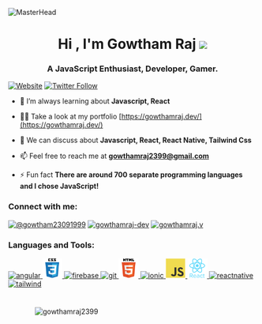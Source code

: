 ![MasterHead](https://www.jstips.co/assets/images/jstips-animation.gif)
<h1 align="center">Hi , I'm Gowtham Raj <img src="https://media.giphy.com/media/hvRJCLFzcasrR4ia7z/giphy.gif" width="30"></h1>
<h3 align="center">A JavaScript Enthusiast, Developer, Gamer.</h3>

[![Website](https://img.shields.io/website?label=GowthamRaj&style=for-the-badge&url=https://gowthamraj.dev)](https://gowthamraj.dev)
[![Twitter Follow](https://img.shields.io/twitter/follow/GowthamRaj?color=1DA1F2&logo=twitter&style=for-the-badge)](https://twitter.com/intent/follow?original_referer=https://twitter.com/gowtham23091999)

- 🌱 I’m always learning about **Javascript, React**

- 👨‍💻 Take a look at my portfolio [https://gowthamraj.dev/](https://gowthamraj.dev/)

- 💬 We can discuss about **Javascript, React, React Native, Tailwind Css**

- 📫 Feel free to reach me at **gowthamraj2399@gmail.com**

- ⚡ Fun fact **There are around 700 separate programming languages and I chose JavaScript!**

<h3 align="left">Connect with me:</h3>
<p align="left">
<a href="https://twitter.com/@gowtham23091999" target="blank"><img align="center" src="https://raw.githubusercontent.com/rahuldkjain/github-profile-readme-generator/master/src/images/icons/Social/twitter.svg" alt="@gowtham23091999" height="30" width="40" /></a>
<a href="https://linkedin.com/in/gowthamraj-dev" target="blank"><img align="center" src="https://raw.githubusercontent.com/rahuldkjain/github-profile-readme-generator/master/src/images/icons/Social/linked-in-alt.svg" alt="gowthamraj-dev" height="30" width="40" /></a>
<a href="https://instagram.com/gowthamraj.v" target="blank"><img align="center" src="https://raw.githubusercontent.com/rahuldkjain/github-profile-readme-generator/master/src/images/icons/Social/instagram.svg" alt="gowthamraj.v" height="30" width="40" /></a>
</p>

<h3 align="left">Languages and Tools:</h3>
<p align="left"> <a href="https://angular.io" target="_blank" rel="noreferrer"> <img src="https://angular.io/assets/images/logos/angular/angular.svg" alt="angular" width="40" height="40"/> </a> <a href="https://www.w3schools.com/css/" target="_blank" rel="noreferrer"> <img src="https://raw.githubusercontent.com/devicons/devicon/master/icons/css3/css3-original-wordmark.svg" alt="css3" width="40" height="40"/> </a> <a href="https://firebase.google.com/" target="_blank" rel="noreferrer"> <img src="https://www.vectorlogo.zone/logos/firebase/firebase-icon.svg" alt="firebase" width="40" height="40"/> </a> <a href="https://git-scm.com/" target="_blank" rel="noreferrer"> <img src="https://www.vectorlogo.zone/logos/git-scm/git-scm-icon.svg" alt="git" width="40" height="40"/> </a> <a href="https://www.w3.org/html/" target="_blank" rel="noreferrer"> <img src="https://raw.githubusercontent.com/devicons/devicon/master/icons/html5/html5-original-wordmark.svg" alt="html5" width="40" height="40"/> </a> <a href="https://ionicframework.com" target="_blank" rel="noreferrer"> <img src="https://upload.wikimedia.org/wikipedia/commons/d/d1/Ionic_Logo.svg" alt="ionic" width="40" height="40"/> </a> <a href="https://developer.mozilla.org/en-US/docs/Web/JavaScript" target="_blank" rel="noreferrer"> <img src="https://raw.githubusercontent.com/devicons/devicon/master/icons/javascript/javascript-original.svg" alt="javascript" width="40" height="40"/> </a> <a href="https://reactjs.org/" target="_blank" rel="noreferrer"> <img src="https://raw.githubusercontent.com/devicons/devicon/master/icons/react/react-original-wordmark.svg" alt="react" width="40" height="40"/> </a> <a href="https://reactnative.dev/" target="_blank" rel="noreferrer"> <img src="https://reactnative.dev/img/header_logo.svg" alt="reactnative" width="40" height="40"/> </a> <a href="https://tailwindcss.com/" target="_blank" rel="noreferrer"> <img src="https://www.vectorlogo.zone/logos/tailwindcss/tailwindcss-icon.svg" alt="tailwind" width="40" height="40"/> </a> </p>



<p>&nbsp;<img align="center" style="margin: 25px 50px;"  src="https://github-readme-stats.vercel.app/api?username=gowthamraj2399&show_icons=true&locale=en" alt="gowthamraj2399" /></p>



